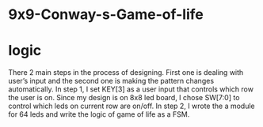 # 9x9-Conway-s-Game-of-life

# logic 

There 2 main steps in the process of designing. First one is dealing with user’s input and the
second one is making the pattern changes automatically.
In step 1, I set KEY[3] as a user input that controls which row the user is on. Since my design is
on 8x8 led board, I chose SW[7:0] to control which leds on current row are on/off.
In step 2, I wrote the a module for 64 leds and write the logic of game of life as a FSM.

